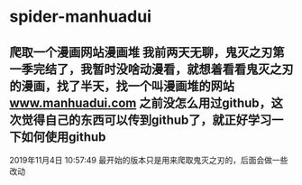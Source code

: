 # spider-manhuadui
爬取一个漫画网站漫画堆
我前两天无聊，鬼灭之刃第一季完结了，我暂时没啥动漫看，就想着看看鬼灭之刃的漫画，找了半天，找一个叫漫画堆的网站
www.manhuadui.com
之前没怎么用过github，这次觉得自己的东西可以传到github了，就正好学习一下如何使用github
-------------------------------------
2019年11月4日 10:57:49
最开始的版本只是用来爬取鬼灭之刃的，后面会做一些改动

